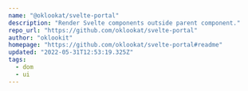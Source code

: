 ```yaml
---
name: "@oklookat/svelte-portal"
description: "Render Svelte components outside parent component."
repo_url: "https://github.com/oklookat/svelte-portal"
author: "oklookit"
homepage: "https://github.com/oklookat/svelte-portal#readme"
updated: "2022-05-31T12:53:19.325Z"
tags: 
  - dom
  - ui
---
```

